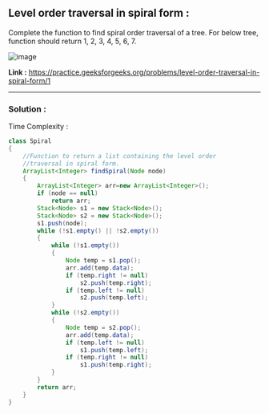 ## Level order traversal in spiral form :

Complete the function to find spiral order traversal of a tree. For below tree, function should return 1, 2, 3, 4, 5, 6, 7.

![image](https://user-images.githubusercontent.com/23376002/159678373-060428ce-0561-48ce-ba4f-d7990d6c606a.png)

**Link :** https://practice.geeksforgeeks.org/problems/level-order-traversal-in-spiral-form/1

----------------------------------------------------------------------------------------------------------------------------------------------


### Solution :

Time Complexity :


```java
class Spiral
{
    //Function to return a list containing the level order 
    //traversal in spiral form.	
    ArrayList<Integer> findSpiral(Node node) 
    {
        ArrayList<Integer> arr=new ArrayList<Integer>();
        if (node == null) 
            return arr; 
        Stack<Node> s1 = new Stack<Node>();  
        Stack<Node> s2 = new Stack<Node>();  
        s1.push(node); 
        while (!s1.empty() || !s2.empty()) 
        { 
            while (!s1.empty()) 
            { 
                Node temp = s1.pop(); 
                arr.add(temp.data);
                if (temp.right != null) 
                    s2.push(temp.right); 
                if (temp.left != null) 
                    s2.push(temp.left); 
            }
            while (!s2.empty()) 
            { 
                Node temp = s2.pop();
                arr.add(temp.data); 
                if (temp.left != null) 
                    s1.push(temp.left); 
                if (temp.right != null) 
                    s1.push(temp.right); 
            } 
        }
        return arr;
    }
}
```



